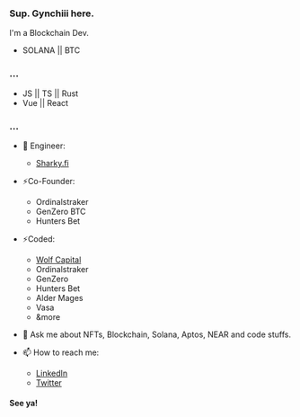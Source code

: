 ### Sup. Gynchiii here.

<!--
Here are some ideas to get you started:

- 🔭 I’m currently working on ...
- 🌱 I’m currently learning ...
- 👯 I’m looking to collaborate on ...
- 🤔 I’m looking for help with ...
- 💬 Ask me about ...
- 📫 How to reach me: ...
- 😄 Pronouns: ...
- ⚡ Fun fact: ...
-->

I'm a Blockchain Dev.

- SOLANA || BTC

### ...

- JS || TS || Rust 
- Vue || React

### ...
- 🔭 Engineer:
    - [Sharky.fi](https://www.sharky.fi/)

- ⚡Co-Founder:
    - Ordinalstraker
    - GenZero BTC
    - Hunters Bet
- ⚡Coded:
    - [Wolf Capital](https://app.wolfcap.io/)
    - Ordinalstraker
    - GenZero
    - Hunters Bet
    - Alder Mages
    - Vasa
    - &more

- 💬 Ask me about NFTs, Blockchain, Solana, Aptos, NEAR and code stuffs.
- 📫 How to reach me:
  -  [LinkedIn](https://www.linkedin.com/in/joey-rafael-8bbb411ab/)
  -  [Twitter](https://twitter.com/gynchiii)

#### See ya!
